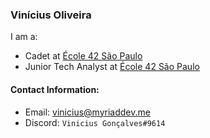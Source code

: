 ### Vinícius Oliveira

I am a:

- Cadet at [École 42 São Paulo](https://42sp.org.br/)
- Junior Tech Analyst at [École 42 São Paulo](https://42sp.org.br/)

#### Contact Information:

- Email: [vinicius@myriaddev.me](mailto:vinicius@myriaddev.me)
- Discord: `Vinicius Gonçalves#9614`
